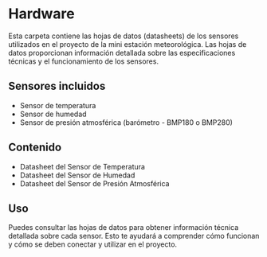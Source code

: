 # Hardware

Esta carpeta contiene las hojas de datos (datasheets) de los sensores utilizados en el proyecto de la mini estación meteorológica. Las hojas de datos proporcionan información detallada sobre las especificaciones técnicas y el funcionamiento de los sensores.

## Sensores incluidos

- Sensor de temperatura
- Sensor de humedad
- Sensor de presión atmosférica (barómetro - BMP180 o BMP280)

## Contenido

- Datasheet del Sensor de Temperatura
- Datasheet del Sensor de Humedad
- Datasheet del Sensor de Presión Atmosférica

## Uso

Puedes consultar las hojas de datos para obtener información técnica detallada sobre cada sensor. Esto te ayudará a comprender cómo funcionan y cómo se deben conectar y utilizar en el proyecto.
